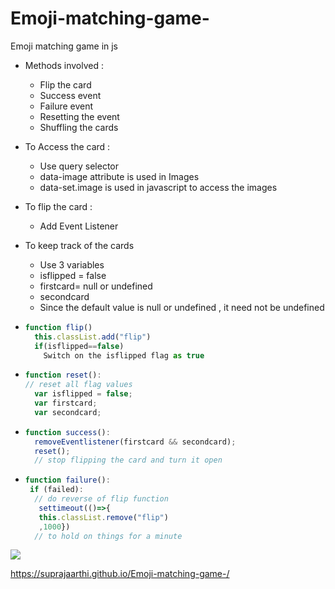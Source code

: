 # Emoji-matching-game-

Emoji matching game  in js 

- Methods involved :
  - Flip the card 
  - Success event
  - Failure event
  - Resetting the event 
  - Shuffling the cards
  
- To Access the card :
  - Use query selector 
  - data-image attribute is used in  Images 
  - data-set.image is used in javascript to access the images 
  
- To flip the card : 
  - Add Event Listener 

- To keep track of the cards 
  - Use 3 variables 
  - isflipped = false 
  - firstcard= null or undefined 
  - secondcard 
  - Since the default value is null or undefined , it need not be undefined 
  
- ```javascript 
  function flip()
    this.classList.add("flip")
    if(isflipped==false)
      Switch on the isflipped flag as true 
  ```
- ```javascript 
  function reset():
  // reset all flag values 
    var isflipped = false;
    var firstcard;
    var secondcard;
  ```
- ```javascript 
  function success():
    removeEventlistener(firstcard && secondcard);
    reset();
    // stop flipping the card and turn it open 
    ```
- ```javascript 
  function failure():
   if (failed):
    // do reverse of flip function
     settimeout(()=>{
     this.classList.remove("flip")
     ,1000})
    // to hold on things for a minute
  ```
  

<img src="Screenshot (736).png">

https://suprajaarthi.github.io/Emoji-matching-game-/
